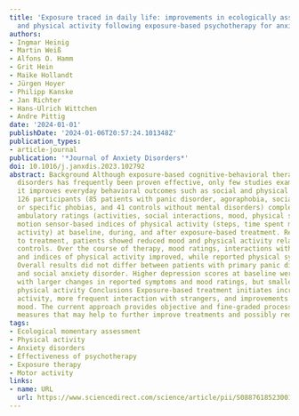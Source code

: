 ```yaml
---
title: 'Exposure traced in daily life: improvements in ecologically assessed social
  and physical activity following exposure-based psychotherapy for anxiety disorders'
authors:
- Ingmar Heinig
- Martin Weiß
- Alfons O. Hamm
- Grit Hein
- Maike Hollandt
- Jürgen Hoyer
- Philipp Kanske
- Jan Richter
- Hans-Ulrich Wittchen
- Andre Pittig
date: '2024-01-01'
publishDate: '2024-01-06T20:57:24.101348Z'
publication_types:
- article-journal
publication: '*Journal of Anxiety Disorders*'
doi: 10.1016/j.janxdis.2023.102792
abstract: Background Although exposure-based cognitive-behavioral therapy for anxiety
  disorders has frequently been proven effective, only few studies examined whether
  it improves everyday behavioral outcomes such as social and physical activity. Methods
  126 participants (85 patients with panic disorder, agoraphobia, social anxiety disorder,
  or specific phobias, and 41 controls without mental disorders) completed smartphone-based
  ambulatory ratings (activities, social interactions, mood, physical symptoms) and
  motion sensor-based indices of physical activity (steps, time spent moving, metabolic
  activity) at baseline, during, and after exposure-based treatment. Results Prior
  to treatment, patients showed reduced mood and physical activity relative to healthy
  controls. Over the course of therapy, mood ratings, interactions with strangers
  and indices of physical activity improved, while reported physical symptoms decreased.
  Overall results did not differ between patients with primary panic disorder/agoraphobia
  and social anxiety disorder. Higher depression scores at baseline were associated
  with larger changes in reported symptoms and mood ratings, but smaller changes in
  physical activity Conclusions Exposure-based treatment initiates increased physical
  activity, more frequent interaction with strangers, and improvements in everyday
  mood. The current approach provides objective and fine-graded process and outcome
  measures that may help to further improve treatments and possibly reduce relapse.
tags:
- Ecological momentary assessment
- Physical activity
- Anxiety disorders
- Effectiveness of psychotherapy
- Exposure therapy
- Motor activity
links:
- name: URL
  url: https://www.sciencedirect.com/science/article/pii/S0887618523001305
---
```

